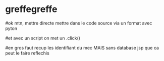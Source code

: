 # greffegreffe

#ok mtn, mettre directe mettre dans le code source via un format avec pyton

#et avec un script on met un .click()

#en gros faut recup les identifiant du mec MAIS sans database jsp que ca peut le faire reflechis

